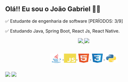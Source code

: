 ## Olá!! Eu sou o João Gabriel 👨‍💻 

✅ Estudante de engenharia de software [PERÍODOS: 3/9]
  
✅ Estudando Java, Spring Boot, React Js, React Native.

<div align="center">
  <a href="https://github.com/Gabrielsb1">
  <img height="145em" src="https://github-readme-stats.vercel.app/api?username=Gabrielsb1&show_icons=true&theme=dark&include_all_commits=true&count_private=true"/>
  <img height="145em" src="https://github-readme-stats.vercel.app/api/top-langs/?username=Gabrielsb1&layout=compact&langs_count=7&theme=dark"/>
</div>
 
 <div style="display: inline_block"><br>
   <p align="center" p>
  <img align="center" alt="Gabriel-Java" height="30" width="40" src="https://raw.githubusercontent.com/devicons/devicon/master/icons/java/java-original.svg">
  <img align="center" alt="Gabriel-Js" height="30" width="40" src="https://raw.githubusercontent.com/devicons/devicon/master/icons/javascript/javascript-plain.svg">
  <img align="center" alt="Gabriel-HTML" height="30" width="40" src="https://raw.githubusercontent.com/devicons/devicon/master/icons/html5/html5-original.svg">
  <img align="center" alt="Gabriel-CSS" height="30" width="40" src="https://raw.githubusercontent.com/devicons/devicon/master/icons/css3/css3-original.svg">
  <img align="center" alt="Gabriel-Python" height="30" width="40" src="https://raw.githubusercontent.com/devicons/devicon/master/icons/python/python-original.svg">
</div>

 ##
  
<div> 
  
  <a href="https://instagram.com/eugabriiel__" target="_blank"><img src="https://img.shields.io/badge/-Instagram-%3847434?style=for-the-badge&logo=instagram&logoColor=white" target="_blank"></a>
  <a href="https://www.linkedin.com/in/joão-gabriel-019220208" target="_blank"><img src="https://img.shields.io/badge/-LinkedIn-%230077B5?style=for-the-badge&logo=linkedin&logoColor=white" target="_blank"></a> 
 
 
</div>
